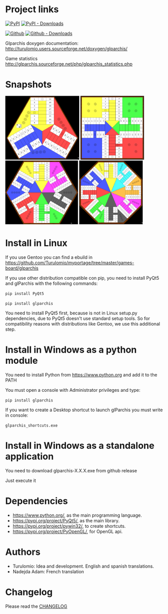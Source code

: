 Project links
=============
[![PyPI](https://img.shields.io/pypi/v/glparchis)](https://pypi.org/project/glparchis/) [![PyPI - Downloads](https://img.shields.io/pypi/dm/glparchis)](https://pypi.org/project/glparchis/)

[![Github](https://img.shields.io/github/stars/turulomio/glparchis?style=social)](https://github.com/turulomio/glparchis/) [![Github - Downloads](https://shields.io/github/downloads/turulomio/glparchis/total )](https://github.com/turulomio/glparchis/)


Glparchis doxygen documentation:
    http://turulomio.users.sourceforge.net/doxygen/glparchis/
    
Game statistics
    http://glparchis.sourceforge.net/php/glparchis_statistics.php

Snapshots
=========

<img src="doc/glparchis-players-3.png" height="200"/> <img src="doc/glparchis-players-4.png" height="200"/> <img src="doc/glparchis-players-6.png" height="200"/> <img src="doc/glparchis-players-8.png" height="200"/>


Install in Linux
================
If you use Gentoo you can find a ebuild in https://github.com/Turulomio/myportage/tree/master/games-board/glparchis

If you use other distribution compatible con pip, you need to install PyQt5 and glParchis with the following commands:

`pip install PyQt5`

`pip install glparchis`

You need to install PyQt5 first, because is not in Linux setup.py dependencies, due to PyQt5 doesn't use standard setup tools. So for compatibility reasons with distributions like Gentoo, we use this additional step.

Install in Windows as a python module
=====================================
You need to install Python from https://www.python.org and add it to the PATH

You must open a console with Administrator privileges and type:

`pip install glparchis`

If you want to create a Desktop shortcut to launch glParchis you must write in console:

`glparchis_shortcuts.exe`

Install in Windows as a standalone application
==============================================
You need to download glparchis-X.X.X.exe from github release

Just execute it

Dependencies
============
* https://www.python.org/, as the main programming language.
* https://pypi.org/project/PyQt5/, as the main library.
* https://pypi.org/project/pywin32/, to create shortcuts.
* https://pypi.org/project/PyOpenGL/, for OpenGL api.

Authors
=======
* Turulomio: Idea and development. English and spanish translations.
* Nadejda Adam: French translation

Changelog
=========
Please read the [CHANGELOG](CHANGELOG.md)
